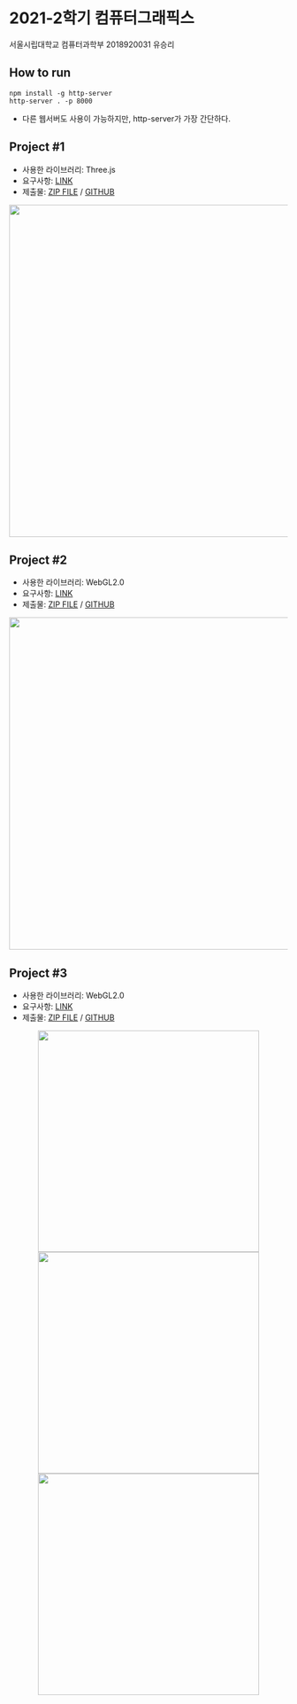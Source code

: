 # 2021-2학기 컴퓨터그래픽스
서울시립대학교 컴퓨터과학부 2018920031 유승리

## How to run
    npm install -g http-server
    http-server . -p 8000
- 다른 웹서버도 사용이 가능하지만, http-server가 가장 간단하다.   

## Project #1
- 사용한 라이브러리: Three.js
- 요구사항: [LINK](https://github.com/seungriyou/cg-2021-2/blob/main/proj1/proj1.pdf)
- 제출물: [ZIP FILE](https://github.com/seungriyou/cg-2021-2/blob/main/proj1/proj1-2018920031-%EC%9C%A0%EC%8A%B9%EB%A6%AC.zip) / [GITHUB](https://github.com/seungriyou/cg-2021-2/tree/main/proj1)
  
<p style="text-align: center;">
    <img src="https://user-images.githubusercontent.com/43572543/147849542-8a92ae2b-aefa-4af4-ab91-892bb23bd103.gif" width="600" />  
</p>

## Project #2
- 사용한 라이브러리: WebGL2.0
- 요구사항: [LINK](https://github.com/seungriyou/cg-2021-2/blob/main/proj2/proj2.pdf)
- 제출물: [ZIP FILE](https://github.com/seungriyou/cg-2021-2/blob/main/proj2/proj2-2018920031-%EC%9C%A0%EC%8A%B9%EB%A6%AC.zip) / [GITHUB](https://github.com/seungriyou/cg-2021-2/tree/main/proj2)
  
<p style="text-align: center;">
    <img src="https://user-images.githubusercontent.com/43572543/147849558-128823c1-2ae1-4c3d-836f-fb7b3a6a3e4a.gif" width="600" />   
</p>

## Project #3
- 사용한 라이브러리: WebGL2.0
- 요구사항: [LINK](https://github.com/seungriyou/cg-2021-2/blob/main/proj3/proj3-2021.pdf)
- 제출물: [ZIP FILE](https://github.com/seungriyou/cg-2021-2/blob/main/proj3/proj3-2018920031-%EC%9C%A0%EC%8A%B9%EB%A6%AC.zip) / [GITHUB](https://github.com/seungriyou/cg-2021-2/tree/main/proj3)
  
<p style="text-align: center;">
    <img src="https://user-images.githubusercontent.com/43572543/147849573-917e880f-4b8f-450c-aa62-bc27b340296e.gif" width="400" />   
    <img src="https://user-images.githubusercontent.com/43572543/147849578-7952b67c-639b-4a97-82a7-087d2df008c8.gif" width="400" />   
    <img src="https://user-images.githubusercontent.com/43572543/147849593-abea3d4a-976c-436b-b07b-14da8285522e.gif" width="400" />   
</p>